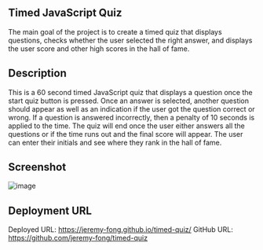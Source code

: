## Timed JavaScript Quiz
The main goal of the project is to create a timed quiz that displays questions, checks whether the user selected the right answer, and displays the user score and other high scores in the hall of fame.  

## Description 
This is a 60 second timed JavaScript quiz that displays a question once the start quiz button is pressed. Once an answer is selected, another question should appear as well as an indication if the user got the question correct or wrong. If a question is answered incorrectly, then a penalty of 10 seconds is applied to the time. The quiz will end once the user either answers all the questions or if the time runs out and the final score will appear. The user can enter their initials and see where they rank in the hall of fame.    

## Screenshot
![image](https://user-images.githubusercontent.com/112743562/196102941-82e6e1c5-87c3-4f98-acdb-87c46179b43b.png)


## Deployment URL
Deployed URL: https://jeremy-fong.github.io/timed-quiz/
GitHub URL: https://github.com/jeremy-fong/timed-quiz
